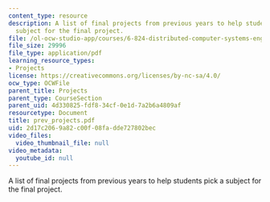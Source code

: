 ```yaml
---
content_type: resource
description: A list of final projects from previous years to help students pick a
  subject for the final project.
file: /ol-ocw-studio-app/courses/6-824-distributed-computer-systems-engineering-spring-2006/2d17c2069a82c00f08fadde727802bec_prev_projects.pdf
file_size: 29996
file_type: application/pdf
learning_resource_types:
- Projects
license: https://creativecommons.org/licenses/by-nc-sa/4.0/
ocw_type: OCWFile
parent_title: Projects
parent_type: CourseSection
parent_uid: 4d330825-fdf8-34cf-0e1d-7a2b6a4809af
resourcetype: Document
title: prev_projects.pdf
uid: 2d17c206-9a82-c00f-08fa-dde727802bec
video_files:
  video_thumbnail_file: null
video_metadata:
  youtube_id: null
---
```

A list of final projects from previous years to help students pick a subject for the final project.